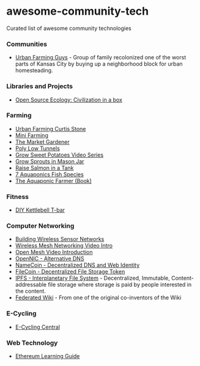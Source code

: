 # awesome-community-tech
Curated list of awesome community technologies

### Communities
- [Urban Farming Guys](http://theurbanfarmingguys.com/our-story) - Group of family recolonized one of the worst parts of Kansas City by buying up a neighborhood block for urban homesteading.

### Libraries and Projects
- [Open Source Ecology: Civilization in a box](http://opensourceecology.org/wiki/Global_Village_Construction_Set)

### Farming
- [Urban Farming Curtis Stone](https://www.youtube.com/user/urbanfarmercstone)
- [Mini Farming](https://www.amazon.com/Mini-Farming-Self-Sufficiency-Brett-Markham/dp/1602399840/ref=sr_1_1?ie=UTF8&qid=1510375050&sr=8-1&keywords=mini+farming)
- [The Market Gardener](http://www.themarketgardener.com)
- [Poly Low Tunnels](https://www.youtube.com/watch?v=MjJaz3ZFzww)
- [Grow Sweet Potatoes Video Series](https://www.youtube.com/watch?v=aPGqyDP8zRk)
- [Grow Sprouts in Mason Jar](https://www.youtube.com/watch?v=QmKctMME_xc&t=5s)
- [Raise Salmon in a Tank](http://animals.mom.me/how-to-raise-salmon-in-a-tank-8389841.html)
- [7 Aquaponics Fish Species](http://homeaquaponicssystem.com/fish/top-7-aquaponics-fish-species/)
- [The Aquaponic Farmer (Book)](https://www.amazon.com/Aquaponic-Farmer-Complete-Operating-Commercial/dp/086571858X/ref=sr_1_4?s=books&ie=UTF8&qid=1510378310&sr=1-4&keywords=aquaponics)

### Fitness
- [DIY Kettlebell T-bar](http://www.endofthreefitness.com/how-to-build-a-kettlebell-in-36-seconds/)

### Computer Networking
- [Building Wireless Sensor Networks](https://www.amazon.com/Building-Wireless-Sensor-Networks-Processing/dp/0596807732/ref=sr_1_5?s=books&ie=UTF8&qid=1510375433&sr=1-5&keywords=mesh+network)
- [Wireless Mesh Networking Video Intro](https://www.youtube.com/watch?v=T7fJwAyALss)
- [Open Mesh Video Introduction](https://www.youtube.com/watch?v=1YOoT3NxgYg)
- [OpenNIC - Alternative DNS](https://www.opennic.org)
- [NameCoin - Decentralized DNS and Web Identity](https://www.namecoin.org)
- [FileCoin - Decentralized File Storage Token](https://filecoin.io/)
- [IPFS - Interplanetary File System](https://ipfs.io/) - Decentralized, Immutable, Content-addressable file storage where storage is paid by people interested in the content.
- [Federated Wiki](https://github.com/fedwiki) - From one of the original co-inventors of the Wiki

### E-Cycling
- [E-Cycling Central](http://www.ecyclingcentral.com)

### Web Technology
- [Ethereum Learning Guide](https://ethereum.gitbooks.io/frontier-guide/content/ethereum.html)
